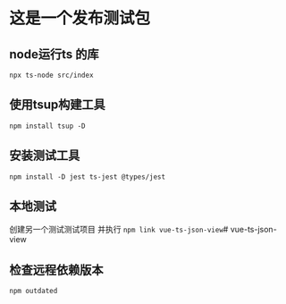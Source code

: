 # 这是一个发布测试包

## node运行ts 的库

```
npx ts-node src/index
```
## 使用tsup构建工具

```
npm install tsup -D
```

## 安装测试工具
```
npm install -D jest ts-jest @types/jest
```

## 本地测试
创建另一个测试测试项目 并执行 `npm link vue-ts-json-view`# vue-ts-json-view

## 检查远程依赖版本
```
npm outdated
```
